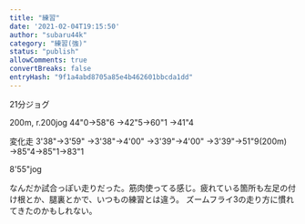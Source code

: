 ```yaml
---
title: "練習"
date: '2021-02-04T19:15:50'
author: "subaru44k"
category: "練習(強)"
status: "publish"
allowComments: true
convertBreaks: false
entryHash: "9f1a4abd8705a85e4b462601bbcda1dd"
---
```

21分ジョグ

200m, r.200jog
44"0→58"6
→42"5→60"1
→41"4

変化走
3'38"→3'59"
→3'38"→4'00"
→3'39"→4'00"
→3'39"→51"9(200m)
→85"4→85"1→83"1

8'55"jog

なんだか試合っぽい走りだった。筋肉使ってる感じ。疲れている箇所も左足の付け根とか、腿裏とかで、いつもの練習とは違う。
ズームフライ3の走り方に慣れてきたのかもしれない。
